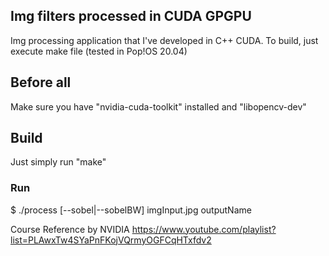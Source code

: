 
## Img filters processed in CUDA GPGPU ##
Img processing application that I've developed in C++ CUDA.
To build, just execute make file (tested in Pop!OS 20.04)

## Before all
Make sure you have "nvidia-cuda-toolkit" installed and "libopencv-dev"

## Build ##
Just simply run "make"

### Run ###
$ ./process [--sobel|--sobelBW] imgInput.jpg outputName

Course Reference by NVIDIA
https://www.youtube.com/playlist?list=PLAwxTw4SYaPnFKojVQrmyOGFCqHTxfdv2


